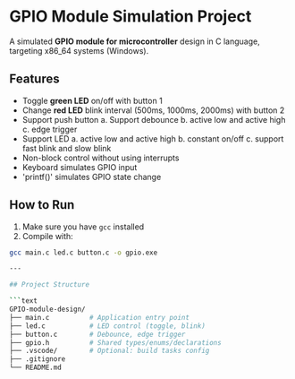 # GPIO Module Simulation Project

A simulated **GPIO module for microcontroller** design in C language, targeting x86_64 systems (Windows). 

## Features

- Toggle **green LED** on/off with button 1
- Change **red LED** blink interval (500ms, 1000ms, 2000ms) with button 2
- Support push button 
    a. Support debounce
    b. active low and active high
    c. edge trigger
- Support LED
    a. active low and active high
    b. constant on/off
    c. support fast blink and slow blink
- Non-block control without using interrupts
- Keyboard simulates GPIO input 
- 'printf()' simulates GPIO state change

## How to Run

1. Make sure you have `gcc` installed 
2. Compile with:

```bash
gcc main.c led.c button.c -o gpio.exe

---

## Project Structure

```text
GPIO-module-design/
├── main.c          # Application entry point
├── led.c           # LED control (toggle, blink)
├── button.c        # Debounce, edge trigger
├── gpio.h          # Shared types/enums/declarations
├── .vscode/        # Optional: build tasks config
├── .gitignore
└── README.md
